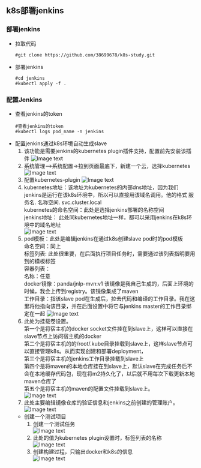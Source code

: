 ## k8s部署jenkins
### 部署jenkins
- 拉取代码
  ``` shell
  #git clone https://github.com/38699678/k8s-study.git
  ```
- 部署jenkins
  ``` shell
  #cd jenkins
  #kubectl apply -f .
### 配置Jenkins
- 查看jenkins的token
  ``` shell
  #查看jenkins的token
  #kubectl logs pod_name -n jenkins 
- 配置jenkins通过k8s环境自动生成slave  
  1. 该功能是需要jenkins的kubernetes plugin插件支持，配置前先安装该插件
  ![Image text](../img/jenkins/1.PNG)
  2. 系统管理-->系统配置→拉到页面最底下，新建一个云，选择kubernetes
  ![Image text](../img/jenkins/2.PNG)
  3. 配置kubernetes-plugin
  ![Image text](../img/jenkins/3.PNG)
  4. kubernetes地址：该地址为kubernetes的内部dns地址，因为我们jenkins是运行在该k8s环境中，所以可以直接用该域名调用。他的格式 服务名. 名称空间. svc.cluster.local  
  kubernetes的命名空间：此处是选择jenkins部署的名称空间  
  jenkins地址： 此处同kubernetes地址一样，都可以采用jenkins在k8s环境中的域名地址  
  ![Image text](../img/jenkins/4.PNG)
  5. pod模板：此处是编辑jenkins在通过k8s创建slave pod时的pod模板  
     命名空间：同上  
     标签列表: 此处很重要，在后面执行项目任务时，需要通过该列表指明要用到的模板标签  
     容器列表：  
     名称：任意  
     docker镜像：panda/jnlp-mvn:v1 该镜像是我自己生成的，后面上环境的时候，我会上传到registry。该镜像集成了maven  
     工作目录：指该slave pod在生成后，拉去代码和编译的工作目录。我在这里将他指向该目录，并在后面设置中将它与jenkins master的工作目录绑定在一起 
   ![Image text](../img/jenkins/5.PNG)
   6. 此处为挂载卷设置。  
   第一个是将宿主机的docker socket文件挂在到slave上，这样可以直接在slave节点上访问宿主机的docker  
   第二个是将宿主机的的/root/.kube目录挂载到slave上，这样slave节点可以直接管理k8s。从而实现创建和部署deployment，  
   第三个是将宿主机的jenkins工作目录挂载到slave上  
   第四个是将maven的本地仓库挂在到slave上，默认slave在完成任务后不会在本地缓存代码包，现在将m2持久化了，以后就不用每次下载更新本地maven仓库了  
   第五个是将宿主机的maven的配置文件挂载到slave上。    
   ![Image text](../img/jenkins/6.PNG)  
   7. 此处主要编辑镜像仓库的验证信息和jenkins之前创建的管理账户。  
   ![Image text](../img/jenkins/7.PNG)
  - 创建一个测试项目  
    1. 创建一个测试任务  
    ![Image text](../img/jenkins/8.PNG)
    2. 此处的值为kubernetes plugin设置时，标签列表的名称   
    ![Image text](../img/jenkins/9.PNG)
    3. 创建构建过程，只输出docker和k8s的信息  
    ![Image text](../img/jenkins/10.PNG)
    
